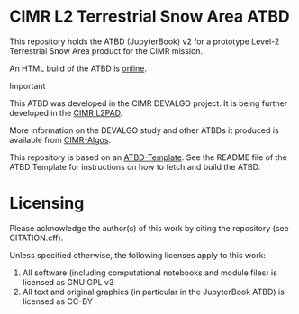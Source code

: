 # CIMR L2 Terrestrial Snow Area ATBD

This repository holds the ATBD (JupyterBook) v2 for a prototype Level-2 Terrestrial Snow Area product for the CIMR mission.

An HTML build of the ATBD is [online](https://cimr-algos.github.io/TerrestrialSnowArea_ATBD_v2/intro.html).

> [!IMPORTANT]
> This ATBD was developed in the CIMR DEVALGO project. It is being further developed in the [CIMR L2PAD](https://github.com/CIMR-L2PAD).

More information on the DEVALGO study and other ATBDs it produced is available from [CIMR-Algos](https://github.com/CIMR-Algos).

This repository is based on an [ATBD-Template](https://github.com/CIMR-Algos/ATBD-Template). See the README file of the ATBD Template for instructions on how to fetch and build the ATBD.

# Licensing

Please acknowledge the author(s) of this work by citing the repository (see CITATION.cff).

Unless specified otherwise, the following licenses apply to this work:
1. All software (including computational notebooks and module files) is licensed as GNU GPL v3
2. All text and original graphics (in particular in the JupyterBook ATBD) is licensed as CC-BY